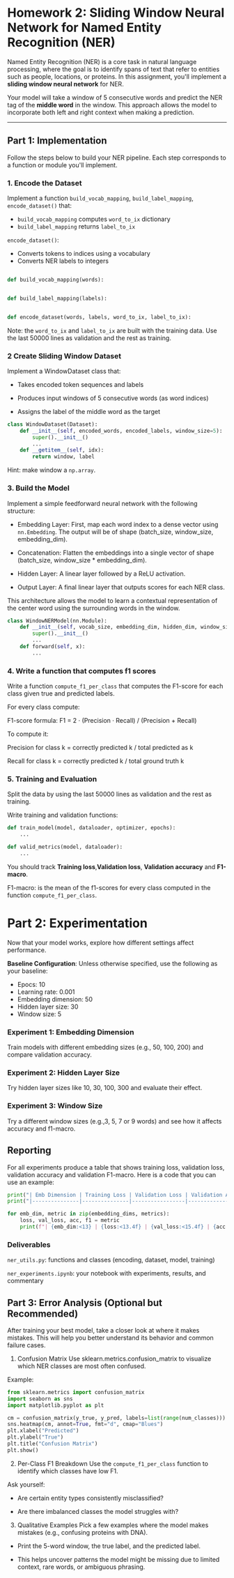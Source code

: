 # Homework 2: Sliding Window Neural Network for Named Entity Recognition (NER)

Named Entity Recognition (NER) is a core task in natural language processing, where the goal is to identify spans of text that refer to entities such as people, locations, or proteins. In this assignment, you'll implement a **sliding window neural network** for NER.

Your model will take a window of 5 consecutive words and predict the NER tag of the **middle word** in the window. This approach allows the model to incorporate both left and right context when making a prediction.

---

## Part 1: Implementation

Follow the steps below to build your NER pipeline. Each step corresponds to a function or module you'll implement.

### 1. Encode the Dataset

Implement a function `build_vocab_mapping`, `build_label_mapping`, `encode_dataset()` that:
- `build_vocab_mapping` computes `word_to_ix` dictionary
- `build_label_mapping` returns `label_to_ix`

`encode_dataset()`:
- Converts tokens to indices using a vocabulary
- Converts NER labels to integers

```python

def build_vocab_mapping(words):


def build_label_mapping(labels):


def encode_dataset(words, labels, word_to_ix, label_to_ix):
```

Note: the `word_to_ix` and `label_to_ix` are built with the training data. Use the last 50000 lines as validation and the rest as training.

### 2 Create Sliding Window Dataset

Implement a WindowDataset class that:

- Takes encoded token sequences and labels

- Produces input windows of 5 consecutive words (as word indices)

- Assigns the label of the middle word as the target

```python
class WindowDataset(Dataset):
    def __init__(self, encoded_words, encoded_labels, window_size=5):
        super().__init__()
        ...
    def __getitem__(self, idx):
        return window, label
```
Hint: make window a `np.array`.

### 3. Build the Model

Implement a simple feedforward neural network with the following structure:

- Embedding Layer: First, map each word index to a dense vector using `nn.Embedding`. The output will be of shape (batch_size, window_size, embedding_dim).

- Concatenation: Flatten the embeddings into a single vector of shape (batch_size, window_size * embedding_dim).

- Hidden Layer: A linear layer followed by a ReLU activation.

- Output Layer: A final linear layer that outputs scores for each NER class.

This architecture allows the model to learn a contextual representation of the center word using the surrounding words in the window.

```python
class WindowNERModel(nn.Module):
    def __init__(self, vocab_size, embedding_dim, hidden_dim, window_size, num_classes):
        super().__init__()
        ...
    def forward(self, x):
        ...

```

### 4. Write a function that computes f1 scores

Write a function `compute_f1_per_class` that computes the F1-score for each class given true and predicted labels.

For every class compute:

F1-score formula:
F1 = 2 · (Precision · Recall) / (Precision + Recall)

To compute it:

Precision for class k = correctly predicted k / total predicted as k

Recall for class k = correctly predicted k / total ground truth k



### 5. Training and Evaluation
Split the data by using the last 50000 lines as validation and the rest as training.



Write training and validation functions:

```python
def train_model(model, dataloader, optimizer, epochs):
    ...

def valid_metrics(model, dataloader):
    ...

```

You should track **Training loss**,**Validation loss**, **Validation accuracy** and **F1-macro**.

F1-macro: is the mean of the f1-scores for every class computed in the function `compute_f1_per_class`.

# Part 2: Experimentation

Now that your model works, explore how different settings affect performance.



**Baseline Configuration**:
Unless otherwise specified, use the following as your baseline:
- Epocs: 10 
- Learning rate: 0.001
- Embedding dimension: 50
- Hidden layer size: 30
- Window size: 5


### Experiment 1: Embedding Dimension
Train models with different embedding sizes (e.g., 50, 100, 200) and compare validation accuracy.

### Experiment 2: Hidden Layer Size
Try hidden layer sizes like 10, 30, 100, 300 and evaluate their effect.

### Experiment 3: Window Size
Try a different window sizes (e.g.,3, 5,  7 or 9 words) and see how it affects accuracy and f1-macro.

## Reporting
For all experiments produce a table that shows training loss, validation loss, validation accuracy and validation F1-macro.
Here is a code that you can use an example:

```python
print("| Emb Dimension | Training Loss | Validation Loss | Validation Acc | F1-macro |")
print("|---------------|---------------|-----------------|----------------|----------|")

for emb_dim, metric in zip(embedding_dims, metrics):
    loss, val_loss, acc, f1 = metric
    print(f"| {emb_dim:<13} | {loss:<13.4f} | {val_loss:<15.4f} | {acc:<15.2f} | {f1:<15.2f} |")
```
###  Deliverables
`ner_utils.py`: functions and classes (encoding, dataset, model, training)

`ner_experiments.ipynb`: your notebook with experiments, results, and commentary


## Part 3: Error Analysis (Optional but Recommended)
After training your best model, take a closer look at where it makes mistakes. This will help you better understand its behavior and common failure cases.

1. Confusion Matrix
Use sklearn.metrics.confusion_matrix to visualize which NER classes are most often confused.

Example:

```python
from sklearn.metrics import confusion_matrix
import seaborn as sns
import matplotlib.pyplot as plt

cm = confusion_matrix(y_true, y_pred, labels=list(range(num_classes)))
sns.heatmap(cm, annot=True, fmt="d", cmap="Blues")
plt.xlabel("Predicted")
plt.ylabel("True")
plt.title("Confusion Matrix")
plt.show()
```
2. Per-Class F1 Breakdown
Use the `compute_f1_per_class` function to identify which classes have low F1.

Ask yourself:

- Are certain entity types consistently misclassified?

- Are there imbalanced classes the model struggles with?

3. Qualitative Examples
Pick a few examples where the model makes mistakes (e.g., confusing proteins with DNA).

- Print the 5-word window, the true label, and the predicted label.

- This helps uncover patterns the model might be missing due to limited context, rare words, or ambiguous phrasing.

